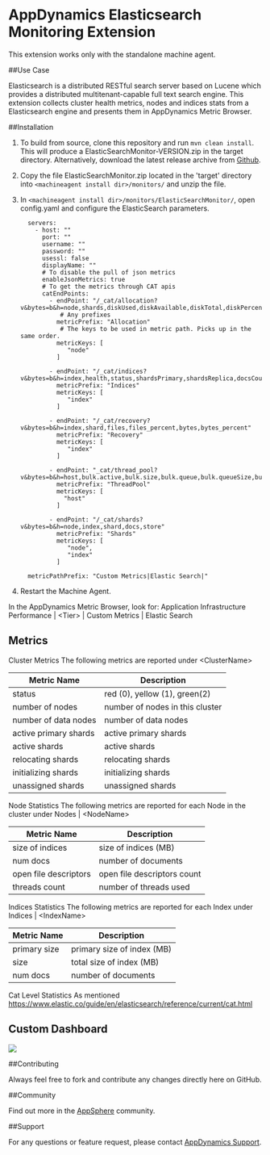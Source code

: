 # AppDynamics Elasticsearch Monitoring Extension

This extension works only with the standalone machine agent.

##Use Case

Elasticsearch is a distributed RESTful search server based on Lucene which provides a distributed multitenant-capable full text search engine.
This extension collects cluster health metrics, nodes and indices stats from a Elasticsearch engine and presents them in AppDynamics Metric Browser.


##Installation

1. To build from source, clone this repository and run `mvn clean install`. This will produce a ElasticSearchMonitor-VERSION.zip in the target directory. Alternatively, download the latest release archive from [Github](https://github.com/Appdynamics/elasticsearch-monitoring-extension/releases).
2. Copy the file ElasticSearchMonitor.zip located in the 'target' directory into `<machineagent install dir>/monitors/` and unzip the file.
3. In `<machineagent install dir>/monitors/ElasticSearchMonitor/`, open config.yaml and configure the ElasticSearch parameters.

   ```
     servers:
       - host: ""
         port: ""
         username: ""
         password: ""
         usessl: false
         displayName: ""
         # To disable the pull of json metrics
         enableJsonMetrics: true
         # To get the metrics through CAT apis
         catEndPoints:
           - endPoint: "/_cat/allocation?v&bytes=b&h=node,shards,diskUsed,diskAvailable,diskTotal,diskPercent"
              # Any prefixes
             metricPrefix: "Allocation"
              # The keys to be used in metric path. Picks up in the same order.
             metricKeys: [
                "node"
             ]

           - endPoint: "/_cat/indices?v&bytes=b&h=index,health,status,shardsPrimary,shardsReplica,docsCount,docsDeleted,storeSize,pri.store.size"
             metricPrefix: "Indices"
             metricKeys: [
                "index"
             ]

           - endPoint: "/_cat/recovery?v&bytes=b&h=index,shard,files,files_percent,bytes,bytes_percent"
             metricPrefix: "Recovery"
             metricKeys: [
                "index"
             ]

           - endPoint: "_cat/thread_pool?v&bytes=b&h=host,bulk.active,bulk.size,bulk.queue,bulk.queueSize,bulk.rejected,bulk.largest,bulk.completed,bulk.min,bulk.max"
             metricPrefix: "ThreadPool"
             metricKeys: [
               "host"
             ]

           - endPoint: "/_cat/shards?v&bytes=b&h=node,index,shard,docs,store"
             metricPrefix: "Shards"
             metricKeys: [
                "node",
                "index"
             ]

     metricPathPrefix: "Custom Metrics|Elastic Search|"
   ```
5. Restart the Machine Agent.

In the AppDynamics Metric Browser, look for: Application Infrastructure Performance  | \<Tier\> | Custom Metrics | Elastic Search


## Metrics

Cluster Metrics
The following metrics are reported under \<ClusterName\>

| Metric Name 			| Description |
|-------------------------------|-------------|
|status				| red (0), yellow (1), green(2)	|
|number of nodes		| number of nodes in this cluster|
|number of data nodes		| number of data nodes|
|active primary shards		| active primary shards|
|active shards			| active shards|
|relocating shards		| relocating shards|
|initializing shards		| initializing shards|
|unassigned shards		| unassigned shards|

Node Statistics
The following metrics are reported for each Node in the cluster under Nodes | \<NodeName\>

| Metric Name 			| Description |
|-------------------------------|-------------|
|size of indices		| size of indices (MB)	|
|num docs			| number of documents|
|open file descriptors		| open file descriptors count|
|threads count			| number of threads used|

Indices Statistics
The following metrics are reported for each Index under Indices | \<IndexName\>

| Metric Name 			| Description |
|-------------------------------|-------------|
|primary size			| primary size of index (MB)	|
|size				| total size of index (MB)|
|num docs			| number of documents|


Cat Level Statistics
As mentioned https://www.elastic.co/guide/en/elasticsearch/reference/current/cat.html


## Custom Dashboard
![](https://raw.github.com/Appdynamics/elasticsearch-monitoring-extension/master/Dashboard.png)

##Contributing

Always feel free to fork and contribute any changes directly here on GitHub.

##Community

Find out more in the [AppSphere](http://appsphere.appdynamics.com/t5/AppDynamics-eXchange/Elasticsearch-Monitoring-Extension/idi-p/6449) community.

##Support

For any questions or feature request, please contact [AppDynamics Support](mailto:help@appdynamics.com).


